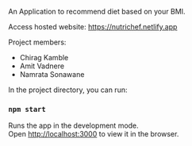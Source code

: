 An Application to recommend diet based on your BMI.

Access hosted website:
https://nutrichef.netlify.app


Project members:
* Chirag Kamble
* Amit Vadnere
* Namrata Sonawane


In the project directory, you can run:

### `npm start`

Runs the app in the development mode.<br />
Open [http://localhost:3000](http://localhost:3000) to view it in the browser.
